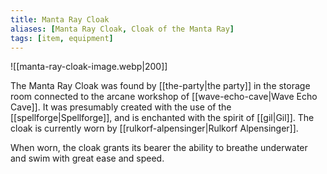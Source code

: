 ```yaml
---
title: Manta Ray Cloak
aliases: [Manta Ray Cloak, Cloak of the Manta Ray]
tags: [item, equipment]
---
```

![[manta-ray-cloak-image.webp|200]]

The Manta Ray Cloak was found by [[the-party|the party]] in the storage room connected to the arcane workshop of [[wave-echo-cave|Wave Echo Cave]]. It was presumably created with the use of the [[spellforge|Spellforge]], and is enchanted with the spirit of [[gil|Gil]]. The cloak is currently worn by [[rulkorf-alpensinger|Rulkorf Alpensinger]].

When worn, the cloak grants its bearer the ability to breathe underwater and swim with great ease and speed.